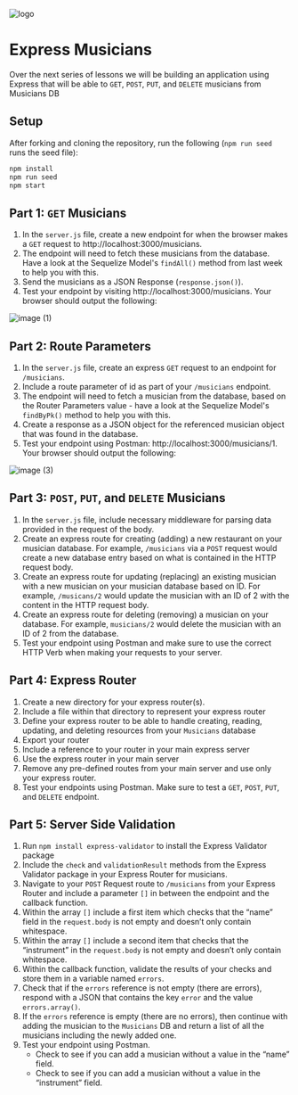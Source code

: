 ![logo](https://user-images.githubusercontent.com/44912347/202296600-c5f247d6-9616-49db-88f0-38433429d781.jpg)

# Express Musicians
Over the next series of lessons we will be building an application using Express that will be able to `GET`, `POST`, `PUT`, and `DELETE` musicians from Musicians DB

## Setup
After forking and cloning the repository, run the following (`npm run seed` runs the seed file):

```bash
npm install
npm run seed
npm start
```

## Part 1: `GET` Musicians
1. In the `server.js` file, create a new endpoint for when the browser makes a `GET` request to http://localhost:3000/musicians.
2. The endpoint will need to fetch these musicians from the database. Have a look at the Sequelize Model's `findAll()` method from last week to help you with this. 
3. Send the musicians as a JSON Response (`response.json()`).
4. Test your endpoint by visiting http://localhost:3000/musicians. Your browser should output the following:

![image (1)](https://user-images.githubusercontent.com/44912347/202537821-d61a2f71-b243-477e-8a88-f9705c8a1dc4.png)

## Part 2: Route Parameters
1. In the `server.js` file, create an express `GET` request to an endpoint for `/musicians`.
2. Include a route parameter of id as part of your `/musicians` endpoint.
3. The endpoint will need to fetch a musician from the database, based on the Router Parameters value - have a look at the Sequelize Model's `findByPk()` method to help you with this. 
4. Create a response as a JSON object for the referenced musician object that was found in the database.
5. Test your endpoint using Postman: http://localhost:3000/musicians/1. Your browser should output the following:

![image (3)](https://user-images.githubusercontent.com/44912347/202540881-8e27d52f-51a2-49e7-ad4c-c68523ff03d1.png)

## Part 3: `POST`, `PUT`, and `DELETE` Musicians
1. In the `server.js` file, include necessary middleware for parsing data provided in the request of the body.
2. Create an express route for creating (adding) a new restaurant on your musician database. For example, `/musicians` via a `POST` request would create a new database entry based on what is contained in the HTTP request body.
3. Create an express route for updating (replacing) an existing musician with a new musician on your musician database based on ID. For example, `/musicans/2` would update the musician with an ID of 2 with the content in the HTTP request body.
4. Create an express route for deleting (removing) a musician on your database. For example, `musicians/2` would delete the musician with an ID of 2 from the database.
5. Test your endpoint using Postman and make sure to use the correct HTTP Verb when making your requests to your server.

## Part 4: Express Router
1. Create a new directory for your express router(s).
2. Include a file within that directory to represent your express router
3. Define your express router to be able to handle creating, reading, updating, and deleting resources from your `Musicians` database
3. Export your router
4. Include a reference to your router in your main express server
5. Use the express router in your main server
6. Remove any pre-defined routes from your main server and use only your express router.
7. Test your endpoints using Postman. Make sure to test a `GET`, `POST`, `PUT`, and `DELETE` endpoint.

## Part 5: Server Side Validation
1. Run `npm install express-validator` to install the Express Validator package
2. Include the `check` and `validationResult` methods from the Express Validator package in your Express Router for musicians.
3. Navigate to your `POST` Request route to `/musicians` from your Express Router and include a parameter `[]` in between the endpoint and the callback function.
4. Within the array `[]` include a first item which checks that the “name” field in the `request.body` is not empty and doesn’t only contain whitespace.
5. Within the array `[]` include a second item that checks that the “instrument” in the `request.body` is not empty and doesn’t only contain whitespace.
6. Within the callback function, validate the results of your checks and store them in a variable named `errors`.
7. Check that if the `errors` reference is not empty (there are errors), respond with a JSON that contains the key `error` and the value `errors.array()`.
8. If the `errors` reference is empty (there are no errors), then continue with adding the musician to the `Musicians` DB and return a list of all the musicians including the newly added one.
9. Test your endpoint using Postman. 
    - Check to see if you can add a musician without a value in the “name” field.
    - Check to see if you can add a musician without a value in the “instrument” field.
